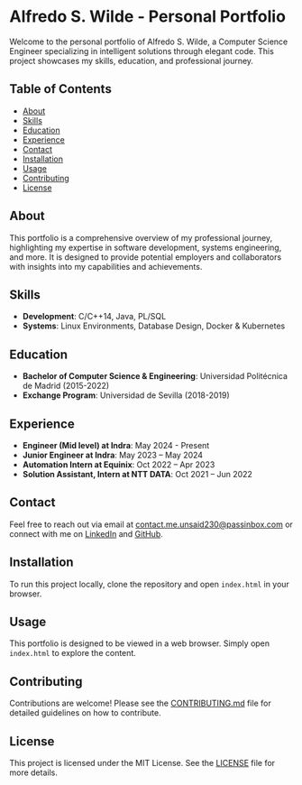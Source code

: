 # Alfredo S. Wilde - Personal Portfolio

Welcome to the personal portfolio of Alfredo S. Wilde, a Computer Science Engineer specializing in intelligent solutions through elegant code. This project showcases my skills, education, and professional journey.

## Table of Contents

- [About](#about)
- [Skills](#skills)
- [Education](#education)
- [Experience](#experience)
- [Contact](#contact)
- [Installation](#installation)
- [Usage](#usage)
- [Contributing](#contributing)
- [License](#license)

## About

This portfolio is a comprehensive overview of my professional journey, highlighting my expertise in software development, systems engineering, and more. It is designed to provide potential employers and collaborators with insights into my capabilities and achievements.

## Skills

- **Development**: C/C++14, Java, PL/SQL
- **Systems**: Linux Environments, Database Design, Docker & Kubernetes

## Education

- **Bachelor of Computer Science & Engineering**: Universidad Politécnica de Madrid (2015-2022)
- **Exchange Program**: Universidad de Sevilla (2018-2019)

## Experience

- **Engineer (Mid level) at Indra**: May 2024 - Present
- **Junior Engineer at Indra**: May 2023 – May 2024
- **Automation Intern at Equinix**: Oct 2022 – Apr 2023
- **Solution Assistant, Intern at NTT DATA**: Oct 2021 – Jun 2022

## Contact

Feel free to reach out via email at [contact.me.unsaid230@passinbox.com](mailto:contact.me.unsaid230@passinbox.com) or connect with me on [LinkedIn](https://www.linkedin.com/in/alfredo-s-wilde/) and [GitHub](https://github.com/guilot?tab=repositories).

## Installation

To run this project locally, clone the repository and open `index.html` in your browser.

## Usage

This portfolio is designed to be viewed in a web browser. Simply open `index.html` to explore the content.

## Contributing

Contributions are welcome! Please see the [CONTRIBUTING.md](./CONTRIBUTING.md) file for detailed guidelines on how to contribute.

## License

This project is licensed under the MIT License. See the [LICENSE](./LICENSE) file for more details.
